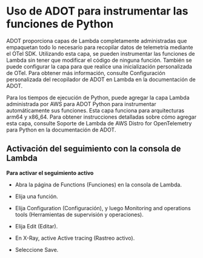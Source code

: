 # Uso de ADOT para instrumentar las funciones de Python

ADOT proporciona capas de Lambda completamente administradas que empaquetan todo lo necesario para recopilar datos de telemetría mediante el OTel SDK. Utilizando esta capa, se pueden instrumentar las funciones de Lambda sin tener que modificar el código de ninguna función. También se puede configurar la capa para que realice una inicialización personalizada de OTel. Para obtener más información, consulte Configuración personalizada del recopilador de ADOT en Lambda en la documentación de ADOT.

Para los tiempos de ejecución de Python, puede agregar la capa Lambda administrada por AWS para ADOT Python para instrumentar automáticamente sus funciones. Esta capa funciona para arquitecturas arm64 y x86_64. Para obtener instrucciones detalladas sobre cómo agregar esta capa, consulte Soporte de Lambda de AWS Distro for OpenTelemetry para Python en la documentación de ADOT.

## Activación del seguimiento con la consola de Lambda

**Para activar el seguimiento activo**

* Abra la página de Functions (Funciones) en la consola de Lambda.

* Elija una función.

* Elija Configuration (Configuración), y luego Monitoring and operations tools (Herramientas de supervisión y operaciones).

* Elija Edit (Editar).

* En X-Ray, active Active tracing (Rastreo activo).

* Seleccione Save.